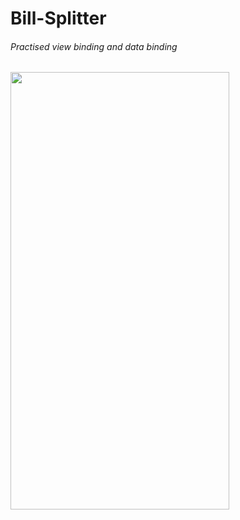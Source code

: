 # Bill-Splitter
###### Practised view binding and data binding


<img src="https://user-images.githubusercontent.com/79282676/193444221-1b552795-e72b-472a-82b1-26108c8eaaea.gif" width="350" height="700"/>
